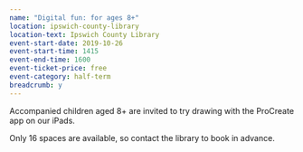 ```yaml
---
name: "Digital fun: for ages 8+"
location: ipswich-county-library
location-text: Ipswich County Library
event-start-date: 2019-10-26
event-start-time: 1415
event-end-time: 1600
event-ticket-price: free
event-category: half-term
breadcrumb: y
---
```


Accompanied children aged 8+ are invited to try drawing with the ProCreate app on our iPads.

Only 16 spaces are available, so contact the library to book in advance.
